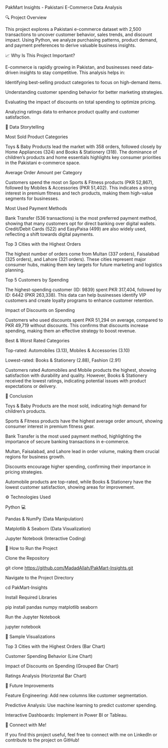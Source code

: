 PakMart Insights - Pakistani E-Commerce Data Analysis

🔍 Project Overview

This project explores a Pakistani e-commerce dataset with 2,500 transactions to uncover customer behavior, sales trends, and discount impact. Using Python, we analyze purchasing patterns, product demand, and payment preferences to derive valuable business insights.

📈 Why Is This Project Important?

E-commerce is rapidly growing in Pakistan, and businesses need data-driven insights to stay competitive. This analysis helps in:

Identifying best-selling product categories to focus on high-demand items.

Understanding customer spending behavior for better marketing strategies.

Evaluating the impact of discounts on total spending to optimize pricing.

Analyzing ratings data to enhance product quality and customer satisfaction.

🔎 Data Storytelling

Most Sold Product Categories

Toys & Baby Products lead the market with 358 orders, followed closely by Home Appliances (324) and Books & Stationery (318). The dominance of children’s products and home essentials highlights key consumer priorities in the Pakistani e-commerce space.

Average Order Amount per Category

Customers spend the most on Sports & Fitness products (PKR 52,867), followed by Mobiles & Accessories (PKR 51,402). This indicates a strong interest in premium fitness and tech products, making them high-value segments for businesses.

Most Used Payment Methods

Bank Transfer (536 transactions) is the most preferred payment method, showing that many customers opt for direct banking over digital wallets. Credit/Debit Cards (522) and EasyPaisa (499) are also widely used, reflecting a shift towards digital payments.

Top 3 Cities with the Highest Orders

The highest number of orders come from Multan (337 orders), Faisalabad (325 orders), and Lahore (321 orders). These cities represent major consumer hubs, making them key targets for future marketing and logistics planning.

Top 5 Customers by Spending

The highest-spending customer (ID: 9839) spent PKR 317,404, followed by ID: 6442 (PKR 263,338). This data can help businesses identify VIP customers and create loyalty programs to enhance customer retention.

Impact of Discounts on Spending

Customers who used discounts spent PKR 51,294 on average, compared to PKR 49,719 without discounts. This confirms that discounts increase spending, making them an effective strategy to boost revenue.

Best & Worst Rated Categories

Top-rated: Automobiles (3.13), Mobiles & Accessories (3.10)

Lowest-rated: Books & Stationery (2.88), Fashion (2.91)

Customers rated Automobiles and Mobile products the highest, showing satisfaction with durability and quality. However, Books & Stationery received the lowest ratings, indicating potential issues with product expectations or delivery.

🌟 Conclusion

Toys & Baby Products are the most sold, indicating high demand for children’s products.

Sports & Fitness products have the highest average order amount, showing consumer interest in premium fitness gear.

Bank Transfer is the most used payment method, highlighting the importance of secure banking transactions in e-commerce.

Multan, Faisalabad, and Lahore lead in order volume, making them crucial regions for business growth.

Discounts encourage higher spending, confirming their importance in pricing strategies.

Automobile products are top-rated, while Books & Stationery have the lowest customer satisfaction, showing areas for improvement.

⚙️ Technologies Used

Python 💻

Pandas & NumPy (Data Manipulation)

Matplotlib & Seaborn (Data Visualization)

Jupyter Notebook (Interactive Coding)

🔄 How to Run the Project

Clone the Repository

git clone https://github.com/MadadAllah/PakMart-Insights.git

Navigate to the Project Directory

cd PakMart-Insights

Install Required Libraries

pip install pandas numpy matplotlib seaborn

Run the Jupyter Notebook

jupyter notebook

🎨 Sample Visualizations

Top 3 Cities with the Highest Orders (Bar Chart)

Customer Spending Behavior (Line Chart)

Impact of Discounts on Spending (Grouped Bar Chart)

Ratings Analysis (Horizontal Bar Chart)

🌟 Future Improvements

Feature Engineering: Add new columns like customer segmentation.

Predictive Analysis: Use machine learning to predict customer spending.

Interactive Dashboards: Implement in Power BI or Tableau.

💬 Connect with Me!

If you find this project useful, feel free to connect with me on LinkedIn or contribute to the project on GitHub!

